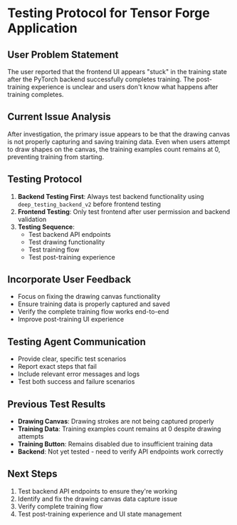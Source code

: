 # Testing Protocol for Tensor Forge Application

## User Problem Statement
The user reported that the frontend UI appears "stuck" in the training state after the PyTorch backend successfully completes training. The post-training experience is unclear and users don't know what happens after training completes.

## Current Issue Analysis
After investigation, the primary issue appears to be that the drawing canvas is not properly capturing and saving training data. Even when users attempt to draw shapes on the canvas, the training examples count remains at 0, preventing training from starting.

## Testing Protocol
1. **Backend Testing First**: Always test backend functionality using `deep_testing_backend_v2` before frontend testing
2. **Frontend Testing**: Only test frontend after user permission and backend validation
3. **Testing Sequence**: 
   - Test backend API endpoints
   - Test drawing functionality
   - Test training flow
   - Test post-training experience

## Incorporate User Feedback
- Focus on fixing the drawing canvas functionality
- Ensure training data is properly captured and saved
- Verify the complete training flow works end-to-end
- Improve post-training UI experience

## Testing Agent Communication
- Provide clear, specific test scenarios
- Report exact steps that fail
- Include relevant error messages and logs
- Test both success and failure scenarios

## Previous Test Results
- **Drawing Canvas**: Drawing strokes are not being captured properly
- **Training Data**: Training examples count remains at 0 despite drawing attempts
- **Training Button**: Remains disabled due to insufficient training data
- **Backend**: Not yet tested - need to verify API endpoints work correctly

## Next Steps
1. Test backend API endpoints to ensure they're working
2. Identify and fix the drawing canvas data capture issue
3. Verify complete training flow
4. Test post-training experience and UI state management